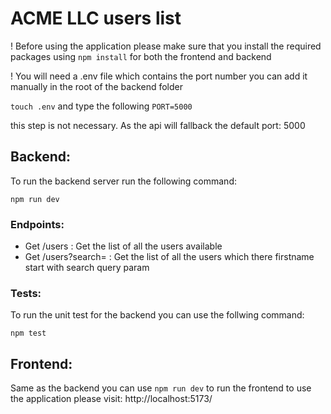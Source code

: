 # ACME LLC users list

! Before using the application please make sure that you install the required packages using `npm install` for both the frontend and backend

! You will need a .env file which contains the port number you can add it manually in the root of the backend folder

`touch .env` and type the following
`PORT=5000`

this step is not necessary. As the api will fallback the default port: 5000

## Backend:

To run the backend server run the following command:

`npm run dev`

### Endpoints:
- Get /users : Get the list of all the users available
- Get /users?search= : Get the list of all the users which there firstname start with search query param

### Tests:
To run the unit test for the backend you can use the follwing command:

`npm test`

## Frontend:
Same as the backend you can use `npm run dev` to run the frontend to use the application please visit: http://localhost:5173/
